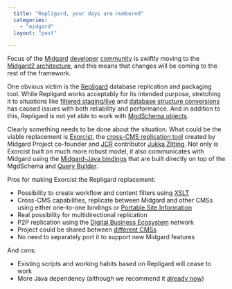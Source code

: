 ```yaml
---
  title: "Repligard, your days are numbered"
  categories: 
    - "midgard"
  layout: "post"

---
```

Focus of the [Midgard][1] [developer][3] [community][4] is swiftly moving to the [Midgard2 architecture][2], and this means that changes will be coming to the rest of the framework.

One obvious victim is the [Repligard][5] database replication and packaging tool. While Repligard works acceptably for its intended purpose, stretching it to situations like [filtered staging/live][6] and [database structure conversions][7] has caused issues with both reliability and performance. And in addition to this, Repligard is not yet able to work with [MgdSchema objects][8].

Clearly something needs to be done about the situation. What could be the viable replacement is [Exorcist][9], the [cross-CMS replication tool][10] created by Midgard Project co-founder and [JCR][13] contributor [Jukka Zitting][11]. Not only is Exorcist built on much more robust model, it also communicates with Midgard using the [Midgard-Java bindings][12] that are built directly on top of the MgdSchema and [Query Builder][14].

Pros for making Exorcist the Repligard replacement:

- Possibility to create workflow and content filters using [XSLT][18]
- Cross-CMS capabilities, replicate between Midgard and other CMSs using either one-to-one bindings or [Portable Site Information][15]
- Real possibility for multidirectional replication
- P2P replication using the [Digital Business Ecosystem][16] network
- Project could be shared between [different CMSs][19]
- No need to separately port it to support new Midgard features

And cons:

- Existing scripts and working habits based on Repligard will cease to work
- More Java dependency (although we recommend it [already now][17])

[1]: http://www.nathan-syntronics.de/midcom-permalink-dda9a3b68e3f06b8be9d17b17113102d
[2]: http://www.midgard-project.org/midcom-permalink-30060725e11ec9472825fd8bce02725c
[3]: http://www.midgard-project.org/midcom-permalink-1c73f9106ef089483fe96d776bf14e45
[4]: http://bergie.iki.fi/midcom-permalink-4a5932e606710d5d57a29cdd047cb0cf
[5]: http://www.midgard-project.org/midcom-permalink-0aee1736f8d60d4f01b6dbd1039327d9
[6]: http://www.midgard-project.org/midcom-permalink-64e737d06684f7498f1296ce836a6a79
[7]: http://www.opensubscriber.com/message/user@midgard-project.org/1462287.html
[8]: http://bergie.iki.fi/midcom-permalink-3a0b80c085bff804800914311a05143c
[9]: http://svn.yukatan.fi/exorcist/
[10]: http://yukatan.fi/display/yukatan/2005/02/21/CMS+migration+with+the+Exorcist
[11]: http://zitting.name/jukka/JukkaZitting.html
[12]: http://yukatan.fi/pages/viewpage.action?pageId=65
[13]: http://www.jcp.org/aboutJava/communityprocess/final/jsr170/
[14]: http://www.nemein.com/people/piotras/midcom-permalink-8312e0e1eaeb0dec677519191b9390d8
[15]: http://psilib.sourceforge.net/
[16]: http://yukatan.fi/display/yukatan/2005/06/19/DBE+workshop+summary
[17]: http://bergie.iki.fi/midcom-permalink-656cda78fb6086ecad96e6d2f86bcb49
[18]: http://www.w3.org/TR/xslt
[19]: http://www.oscom.org/
